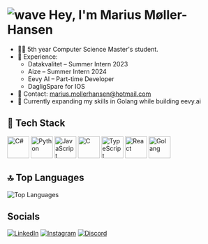 # ![wave](https://user-images.githubusercontent.com/18350557/176309783-0785949b-9127-417c-8b55-ab5a4333674e.gif) Hey, I'm Marius Møller-Hansen


- 🧑‍💻 5th year Computer Science Master's student.
- 💼 Experience:
    - Datakvalitet – Summer Intern 2023
    - Aize – Summer Intern 2024
    - Eevy AI – Part-time Developer
    - DagligSpare for IOS
- 📩 Contact: marius.mollerhansen@hotmail.com
- 🧠 Currently expanding my skills in Golang while building eevy.ai


## 🔧 Tech Stack

<p align="left"> <img src="https://cdn.jsdelivr.net/gh/devicons/devicon/icons/csharp/csharp-original.svg" width="50" height="50" alt="C#"/> <img src="https://cdn.jsdelivr.net/gh/devicons/devicon/icons/python/python-original.svg" width="50" height="50" alt="Python"/> <img src="https://cdn.jsdelivr.net/gh/devicons/devicon/icons/javascript/javascript-original.svg" width="50" height="50" alt="JavaScript"/> <img src="https://cdn.jsdelivr.net/gh/devicons/devicon/icons/c/c-original.svg" width="50" height="50" alt="C"/> <img src="https://cdn.jsdelivr.net/gh/devicons/devicon/icons/typescript/typescript-original.svg" width="50" height="50" alt="TypeScript"/> <img src="https://cdn.jsdelivr.net/gh/devicons/devicon/icons/react/react-original.svg" width="50" height="50" alt="React"/> <img src="https://cdn.jsdelivr.net/gh/devicons/devicon/icons/go/go-original.svg" width="50" height="50" alt="Golang"/> </p>



## 🔝 Top Languages

![Top Languages](https://github-readme-stats.vercel.app/api/top-langs/?username=Rius2g&layout=compact&theme=dark)


## Socials
[![LinkedIn](https://img.shields.io/badge/-LinkedIn-0077B5?style=for-the-badge&logo=linkedin&logoColor=white&logoWidth=20&logoHeight=60)](https://www.linkedin.com/in/marius-møller-hansen-0bb44a205/)
[![Instagram](https://img.shields.io/badge/-Instagram-E4405F?style=for-the-badge&logo=instagram&logoColor=white&logoWidth=20&logoHeight=60)](https://www.instagram.com/mariusmollerh/)
[![Discord](https://img.shields.io/badge/-Discord-7289DA?style=for-the-badge&logo=discord&logoColor=white&logoWidth=20&logoHeight=60)](https://discord.com/users/rius2g)




